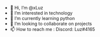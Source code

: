 - 👋 Hi, I’m @xLuz
- 👀 I’m interested in technology
- 🌱 I’m currently learning python
- 💞️ I’m looking to collaborate on projects
- 📫 How to reach me : 
              Discord: Luz#4165
